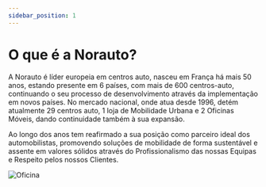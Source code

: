 ```yaml
---
sidebar_position: 1
---
```


# O que é a Norauto?

A Norauto é líder europeia em centros auto, nasceu em França há mais 50 anos, estando presente em 6 países, com mais de 600 centros-auto, continuando o seu processo de desenvolvimento através da implementação em novos países. No mercado nacional, onde atua desde 1996, detém atualmente 29 centros auto, 1 loja de Mobilidade Urbana e 2 Oficinas Móveis, dando continuidade também à sua expansão. 

Ao longo dos anos tem reafirmado a sua posição como parceiro ideal dos automobilistas, promovendo soluções de mobilidade de forma sustentável e assente em valores sólidos através do Profissionalismo das nossas Equipas e Respeito pelos nossos Clientes.

![Oficina]([https://www.example.com/logo.png](https://maismagazine.pt/wp-content/uploads/2022/02/Jose-Barbajosa-2.jpg)https://maismagazine.pt/wp-content/uploads/2022/02/Jose-Barbajosa-2.jpg)
